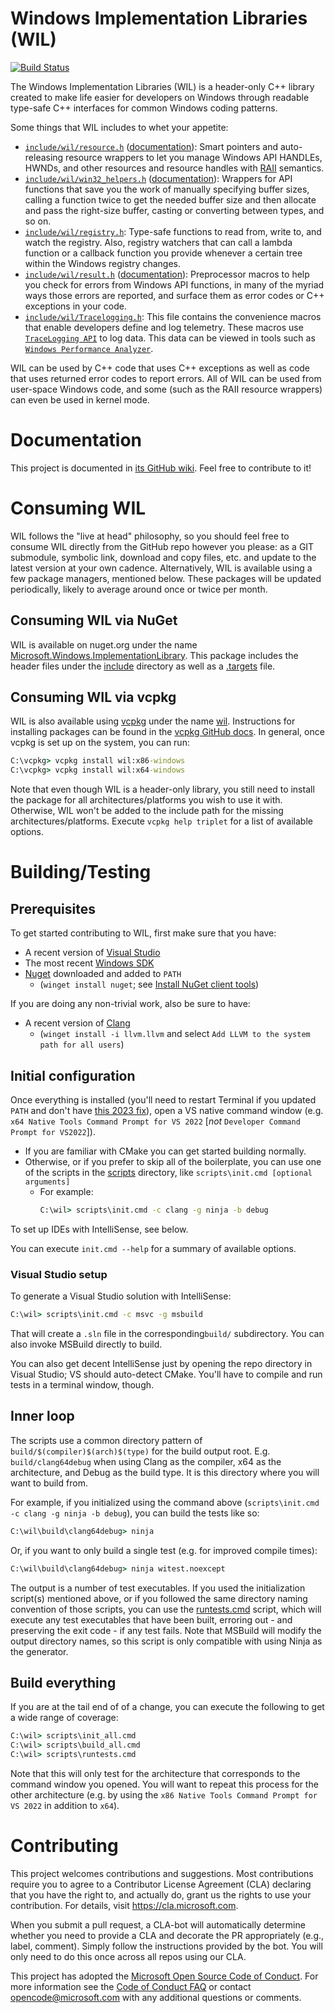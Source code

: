 # Windows Implementation Libraries (WIL)

[![Build Status](https://dev.azure.com/msft-wil/Windows%20Implementation%20Library/_apis/build/status/Microsoft.wil?branchName=master)](https://dev.azure.com/msft-wil/Windows%20Implementation%20Library/_build/latest?definitionId=1&branchName=master)

The Windows Implementation Libraries (WIL) is a header-only C++ library created to make life easier
for developers on Windows through readable type-safe C++ interfaces for common Windows coding patterns.

Some things that WIL includes to whet your appetite:

- [`include/wil/resource.h`](include/wil/resource.h)
  ([documentation](https://github.com/Microsoft/wil/wiki/RAII-resource-wrappers)):
  Smart pointers and auto-releasing resource wrappers to let you manage Windows
  API HANDLEs, HWNDs, and other resources and resource handles with
  [RAII](https://en.cppreference.com/w/cpp/language/raii) semantics.
- [`include/wil/win32_helpers.h`](include/wil/win32_helpers.h)
  ([documentation](https://github.com/microsoft/wil/wiki/Win32-helpers)): Wrappers for API functions
  that save you the work of manually specifying buffer sizes, calling a function twice
  to get the needed buffer size and then allocate and pass the right-size buffer,
  casting or converting between types, and so on.
- [`include/wil/registry.h`](include/wil/registry.h): Type-safe functions to read from, write to,
  and watch the registry. Also, registry watchers that can call a lambda function or a callback function
  you provide whenever a certain tree within the Windows registry changes.
- [`include/wil/result.h`](include/wil/result.h)
  ([documentation](https://github.com/Microsoft/wil/wiki/Error-handling-helpers)):
  Preprocessor macros to help you check for errors from Windows API functions,
  in many of the myriad ways those errors are reported, and surface them as
  error codes or C++ exceptions in your code.
- [`include/wil/Tracelogging.h`](include/wil/Tracelogging.h): This file contains the convenience macros 
  that enable developers define and log telemetry. These macros use
  [`TraceLogging API`](https://docs.microsoft.com/en-us/windows/win32/tracelogging/trace-logging-portal) 
  to log data. This data can be viewed in tools such as 
  [`Windows Performance Analyzer`](https://docs.microsoft.com/en-us/windows-hardware/test/wpt/windows-performance-analyzer).

WIL can be used by C++ code that uses C++ exceptions as well as code that uses returned
error codes to report errors. All of WIL can be used from user-space Windows code,
and some (such as the RAII resource wrappers) can even be used in kernel mode.

# Documentation

This project is documented in [its GitHub wiki](https://github.com/Microsoft/wil/wiki). Feel free to contribute to it!

# Consuming WIL

WIL follows the "live at head" philosophy, so you should feel free to consume WIL directly from the GitHub repo however you please: as a GIT submodule, symbolic link, download and copy files, etc. and update to the latest version at your own cadence. Alternatively, WIL is available using a few package managers, mentioned below. These packages will be updated periodically, likely to average around once or twice per month.

## Consuming WIL via NuGet

WIL is available on nuget.org under the name [Microsoft.Windows.ImplementationLibrary](https://www.nuget.org/packages/Microsoft.Windows.ImplementationLibrary/). This package includes the header files under the [include](include) directory as well as a [.targets](packaging/nuget/Microsoft.Windows.ImplementationLibrary.targets) file.

## Consuming WIL via vcpkg

WIL is also available using [vcpkg](https://github.com/microsoft/vcpkg) under the name [wil](https://github.com/microsoft/vcpkg/blob/master/ports/wil/portfile.cmake). Instructions for installing packages can be found in the [vcpkg GitHub docs](https://github.com/microsoft/vcpkg/blob/master/docs/examples/installing-and-using-packages.md). In general, once vcpkg is set up on the system, you can run:

```cmd
C:\vcpkg> vcpkg install wil:x86-windows
C:\vcpkg> vcpkg install wil:x64-windows
```

Note that even though WIL is a header-only library, you still need to install the package for all architectures/platforms you wish to use it with. Otherwise, WIL won't be added to the include path for the missing architectures/platforms. Execute `vcpkg help triplet` for a list of available options.

# Building/Testing

## Prerequisites

To get started contributing to WIL, first make sure that you have:

* A recent version of [Visual Studio](https://visualstudio.microsoft.com/downloads/)
* The most recent [Windows SDK](https://developer.microsoft.com/windows/downloads/windows-sdk)
* [Nuget](https://www.nuget.org/downloads) downloaded and added to `PATH`
  * (`winget install nuget`; see [Install NuGet client tools](https://learn.microsoft.com/nuget/install-nuget-client-tools))

If you are doing any non-trivial work, also be sure to have:

* A recent version of [Clang](http://releases.llvm.org/download.html)
  * (`winget install -i llvm.llvm` and select `Add LLVM to the system path for all users`)

## Initial configuration

Once everything is installed (you'll need to restart Terminal if you updated `PATH` and don't have [this 2023 fix](https://github.com/microsoft/terminal/pull/14999)), open a VS native command window (e.g. `x64 Native Tools Command Prompt for VS 2022` \[_not_ `Developer Command Prompt for VS2022`]).

* If you are familiar with CMake you can get started building normally.
* Otherwise, or if you prefer to skip all of the boilerplate, you can use one of the scripts in the [scripts](scripts) directory, like `scripts\init.cmd [optional arguments]`
  * For example:
    ```cmd
    C:\wil> scripts\init.cmd -c clang -g ninja -b debug
    ```

To set up IDEs with IntelliSense, see below.

You can execute `init.cmd --help` for a summary of available options.

### Visual Studio setup

To generate a Visual Studio solution with IntelliSense:

```cmd
C:\wil> scripts\init.cmd -c msvc -g msbuild
```

That will create a `.sln` file in the corresponding`build/` subdirectory. You can also invoke MSBuild directly to build.

You can also get decent IntelliSense just by opening the repo directory in Visual Studio; VS should auto-detect CMake. You'll have to compile and run tests in a terminal window, though.

## Inner loop

The scripts use a common directory pattern of `build/$(compiler)$(arch)$(type)` for the build output root. E.g. `build/clang64debug` when using Clang as the compiler, x64 as the architecture, and Debug as the build type. It is this directory where you will want to build from.

For example, if you initialized using the command above (`scripts\init.cmd -c clang -g ninja -b debug`), you can build the tests like so:

```cmd
C:\wil\build\clang64debug> ninja
```

Or, if you want to only build a single test (e.g. for improved compile times):

```cmd
C:\wil\build\clang64debug> ninja witest.noexcept
```

The output is a number of test executables. If you used the initialization script(s) mentioned above, or if you followed
the same directory naming convention of those scripts, you can use the [runtests.cmd](scripts/runtests.cmd) script,
which will execute any test executables that have been built, erroring out - and preserving the exit code - if any test
fails. Note that MSBuild will modify the output directory names, so this script is only compatible with using Ninja as the
generator.

## Build everything

If you are at the tail end of of a change, you can execute the following to get a wide range of coverage:

```cmd
C:\wil> scripts\init_all.cmd
C:\wil> scripts\build_all.cmd
C:\wil> scripts\runtests.cmd
```

Note that this will only test for the architecture that corresponds to the command window you opened. You will want to
repeat this process for the other architecture (e.g. by using the `x86 Native Tools Command Prompt for VS 2022` in addition to `x64`).

# Contributing

This project welcomes contributions and suggestions.  Most contributions require you to agree to a
Contributor License Agreement (CLA) declaring that you have the right to, and actually do, grant us
the rights to use your contribution. For details, visit https://cla.microsoft.com.

When you submit a pull request, a CLA-bot will automatically determine whether you need to provide
a CLA and decorate the PR appropriately (e.g., label, comment). Simply follow the instructions
provided by the bot. You will only need to do this once across all repos using our CLA.

This project has adopted the [Microsoft Open Source Code of Conduct](https://opensource.microsoft.com/codeofconduct/).
For more information see the [Code of Conduct FAQ](https://opensource.microsoft.com/codeofconduct/faq/) or
contact [opencode@microsoft.com](mailto:opencode@microsoft.com) with any additional questions or comments.
